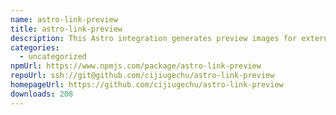 ```yaml
---
name: astro-link-preview
title: astro-link-preview
description: This Astro integration generates preview images for external links.
categories:
  - uncategorized
npmUrl: https://www.npmjs.com/package/astro-link-preview
repoUrl: ssh://git@github.com/cijiugechu/astro-link-preview
homepageUrl: https://github.com/cijiugechu/astro-link-preview
downloads: 208
---
```

